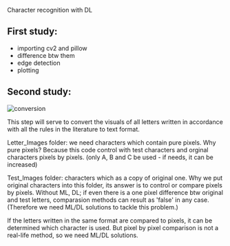 Character recognition with DL

First study:
----------- 
* importing cv2 and pillow
* difference btw them
* edge detection
* plotting


Second study:
----------- 
![conversion](https://user-images.githubusercontent.com/49865957/101990919-3b375e00-3cba-11eb-9d58-4a8d5db6e6dc.jpg)

This step will serve to convert the visuals of all letters written in accordance with all the rules in the literature to text format.

Letter_Images folder: we need characters which contain pure pixels. Why pure pixels? Because this code control with test characters and orginal characters pixels by pixels. (only A, B and C be used - if needs, it can be increased)

Test_Images folder: characters which as a copy of original one. Why we put original characters into this folder, its answer is to control or compare pixels by pixels. Without ML, DL; if even there is a one pixel difference btw original and test letters, comparasion methods can result as 'false' in any case. (Therefore we need ML/DL solutions to tackle this problem.)

 If the letters written in the same format are compared to pixels, it can be determined which character is used. But pixel by pixel comparison is not a real-life method, so we need ML/DL solutions.

